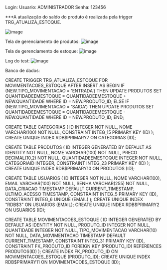 Login:
Usuario: ADMINISTRADOR
Senha: 123456

***A atualização do saldo do produto é realizada pela trigger TRG_ATUALIZA_ESTOQUE.


![image](https://github.com/klauberAguiar/Teste-Khipo/assets/108275217/133edce8-d8fb-4c00-89d1-375cdec7d27e)

Tela de gerenciamento de produtos: 
![image](https://github.com/klauberAguiar/Teste-Khipo/assets/108275217/6a53d9ff-efbb-4d06-8cbb-59f7843d9d6c)

Tela de gerenciamento de estoque:
![image](https://github.com/klauberAguiar/Teste-Khipo/assets/108275217/0ba3466b-6a26-466c-b8a3-8eadd881b158)

Log do test: 
![image](https://github.com/klauberAguiar/Teste-Khipo/assets/108275217/54f98f02-c435-4e6f-a9ed-c583e28bd240)

Banco de dados:

CREATE TRIGGER TRG_ATUALIZA_ESTOQUE FOR MOVIMENTACOES_ESTOQUE AFTER INSERT
AS
BEGIN
    IF (NEW.TIPO_MOVIMENTACAO = 'ENTRADA') THEN
        UPDATE PRODUTOS SET QUANTIDADEEMESTOQUE = QUANTIDADEEMESTOQUE + NEW.QUANTIDADE
        WHERE ID = NEW.PRODUTO_ID;
    ELSE IF (NEW.TIPO_MOVIMENTACAO = 'SAIDA') THEN
        UPDATE PRODUTOS SET QUANTIDADEEMESTOQUE = QUANTIDADEEMESTOQUE - NEW.QUANTIDADE
        WHERE ID = NEW.PRODUTO_ID;
END;

CREATE TABLE CATEGORIAS (
	ID INTEGER NOT NULL,
	NOME VARCHAR(100) NOT NULL,
	CONSTRAINT INTEG_15 PRIMARY KEY (ID)
);
CREATE UNIQUE INDEX RDB$PRIMARY7 ON CATEGORIAS (ID);


CREATE TABLE PRODUTOS (
	ID INTEGER GENERATED BY DEFAULT AS IDENTITY NOT NULL,
	NOME VARCHAR(100) NOT NULL,
	PRECO DECIMAL(10,2) NOT NULL,
	QUANTIDADEEMESTOQUE INTEGER NOT NULL,
	CATEGORIAID INTEGER,
	CONSTRAINT INTEG_23 PRIMARY KEY (ID)
);
CREATE UNIQUE INDEX RDB$PRIMARY10 ON PRODUTOS (ID);

CREATE TABLE USUARIOS (
	ID INTEGER NOT NULL,
	NOME VARCHAR(100),
	EMAIL VARCHAR(100) NOT NULL,
	SENHA VARCHAR(255) NOT NULL,
	DATA_CRIACAO TIMESTAMP DEFAULT CURRENT_TIMESTAMP,
	ULTIMO_ACESSO TIMESTAMP,
	CONSTRAINT INTEG_5 PRIMARY KEY (ID),
	CONSTRAINT INTEG_6 UNIQUE (EMAIL)
);
CREATE UNIQUE INDEX "RDB$3" ON USUARIOS (EMAIL);
CREATE UNIQUE INDEX RDB$PRIMARY2 ON USUARIOS (ID);


CREATE TABLE MOVIMENTACOES_ESTOQUE (
	ID INTEGER GENERATED BY DEFAULT AS IDENTITY NOT NULL,
	PRODUTO_ID INTEGER NOT NULL,
	QUANTIDADE INTEGER NOT NULL,
	TIPO_MOVIMENTACAO VARCHAR(10) NOT NULL,
	DATA_MOVIMENTACAO TIMESTAMP DEFAULT CURRENT_TIMESTAMP,
	CONSTRAINT INTEG_31 PRIMARY KEY (ID),
	CONSTRAINT FK_PRODUTO_ID FOREIGN KEY (PRODUTO_ID) REFERENCES PRODUTOS(ID)
);
CREATE INDEX FK_PRODUTO_ID ON MOVIMENTACOES_ESTOQUE (PRODUTO_ID);
CREATE UNIQUE INDEX RDB$PRIMARY11 ON MOVIMENTACOES_ESTOQUE (ID);
